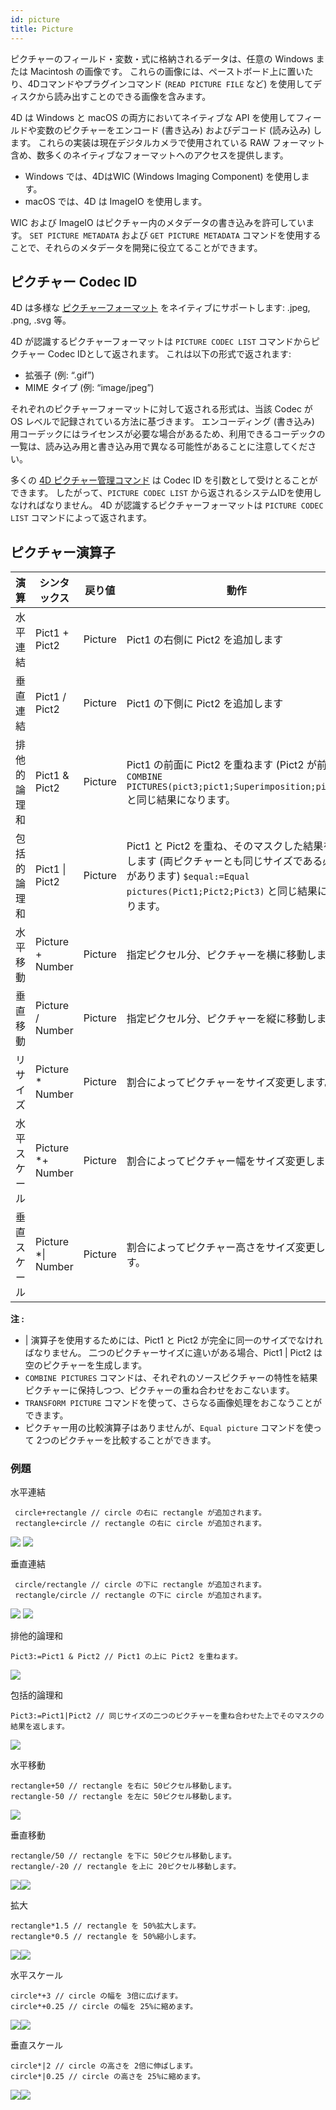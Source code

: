 ```yaml
---
id: picture
title: Picture
---
```


ピクチャーのフィールド・変数・式に格納されるデータは、任意の Windows または Macintosh の画像です。 これらの画像には、ペーストボード上に置いたり、4Dコマンドやプラグインコマンド (`READ PICTURE FILE` など) を使用してディスクから読み出すことのできる画像を含みます。

4D は Windows と macOS の両方においてネイティブな API を使用してフィールドや変数のピクチャーをエンコード (書き込み) およびデコード (読み込み) します。 これらの実装は現在デジタルカメラで使用されている RAW フォーマット含め、数多くのネイティブなフォーマットへのアクセスを提供します。

- Windows では、4DはWIC (Windows Imaging Component) を使用します。
- macOS では、4D は ImageIO を使用します。

WIC および ImageIO はピクチャー内のメタデータの書き込みを許可しています。 `SET PICTURE METADATA` および `GET PICTURE METADATA` コマンドを使用することで、それらのメタデータを開発に役立てることができます。

## ピクチャー Codec ID

4D は多様な [ピクチャーフォーマット](FormEditor/pictures.md#native-formats-supported) をネイティブにサポートします: .jpeg, .png, .svg 等。

4D が認識するピクチャーフォーマットは `PICTURE CODEC LIST` コマンドからピクチャー Codec IDとして返されます。  これは以下の形式で返されます:

- 拡張子 (例: “.gif”)
- MIME タイプ (例: “image/jpeg”)

それぞれのピクチャーフォーマットに対して返される形式は、当該 Codec が OS レベルで記録されている方法に基づきます。 エンコーディング (書き込み) 用コーデックにはライセンスが必要な場合があるため、利用できるコーデックの一覧は、読み込み用と書き込み用で異なる可能性があることに注意してください。

多くの [4D ピクチャー管理コマンド](https://doc.4d.com/4Dv18/4D/18/Pictures.201-4504337.ja.html) は Codec ID を引数として受けとることができます。 したがって、`PICTURE CODEC LIST` から返されるシステムIDを使用しなければなりません。
4D が認識するピクチャーフォーマットは `PICTURE CODEC LIST` コマンドによって返されます。

## ピクチャー演算子

| 演算     | シンタックス                            | 戻り値     | 動作                                                                                                                                    |
| ------ | --------------------------------- | ------- | ------------------------------------------------------------------------------------------------------------------------------------- |
| 水平連結   | Pict1 + Pict2                     | Picture | Pict1 の右側に Pict2 を追加します                                                                                                               |
| 垂直連結   | Pict1 / Pict2                     | Picture | Pict1 の下側に Pict2 を追加します                                                                                                               |
| 排他的論理和 | Pict1 & Pict2 | Picture | Pict1 の前面に Pict2 を重ねます (Pict2 が前面) `COMBINE PICTURES(pict3;pict1;Superimposition;pict2)` と同じ結果になります。               |
| 包括的論理和 | Pict1 \| Pict2                    | Picture | Pict1 と Pict2 を重ね、そのマスクした結果を返します (両ピクチャーとも同じサイズである必要があります) `$equal:=Equal pictures(Pict1;Pict2;Pict3)` と同じ結果になります。 |
| 水平移動   | Picture + Number                  | Picture | 指定ピクセル分、ピクチャーを横に移動します。                                                                                                                |
| 垂直移動   | Picture / Number                  | Picture | 指定ピクセル分、ピクチャーを縦に移動します。                                                                                                                |
| リサイズ   | Picture \* Number                 | Picture | 割合によってピクチャーをサイズ変更します。                                                                                                                 |
| 水平スケール | Picture \*+ Number                | Picture | 割合によってピクチャー幅をサイズ変更します。                                                                                                                |
| 垂直スケール | Picture \*\| Number               | Picture | 割合によってピクチャー高さをサイズ変更します。                                                                                                               |

**注 :**

- \| 演算子を使用するためには、Pict1 と Pict2 が完全に同一のサイズでなければなりません。 二つのピクチャーサイズに違いがある場合、Pict1 | Pict2 は空のピクチャーを生成します。
- `COMBINE PICTURES` コマンドは、それぞれのソースピクチャーの特性を結果ピクチャーに保持しつつ、ピクチャーの重ね合わせをおこないます。
- `TRANSFORM PICTURE` コマンドを使って、さらなる画像処理をおこなうことができます。
- ピクチャー用の比較演算子はありませんが、`Equal picture` コマンドを使って 2つのピクチャーを比較することができます。

### 例題

水平連結

```4d
 circle+rectangle // circle の右に rectangle が追加されます。
 rectangle+circle // rectangle の右に circle が追加されます。
```

![](../assets/en/Concepts/concatHor.en.png)
![](../assets/en/Concepts/concatHor2.en.png)

垂直連結

```4d
 circle/rectangle // circle の下に rectangle が追加されます。
 rectangle/circle // rectangle の下に circle が追加されます。
```

![](../assets/en/Concepts/concatVer.en.png)
![](../assets/en/Concepts/concatVer2.en.png)

排他的論理和

```4d
Pict3:=Pict1 & Pict2 // Pict1 の上に Pict2 を重ねます。
```

![](../assets/en/Concepts/superimpoExc.fr.png)

包括的論理和

```4d
Pict3:=Pict1|Pict2 // 同じサイズの二つのピクチャーを重ね合わせた上でそのマスクの結果を返します。
```

![](../assets/en/Concepts/superimpoInc.fr.png)

水平移動

```4d
rectangle+50 // rectangle を右に 50ピクセル移動します。
rectangle-50 // rectangle を左に 50ピクセル移動します。
```

![](../assets/en/Concepts/hormove.en.png)

垂直移動

```4d
rectangle/50 // rectangle を下に 50ピクセル移動します。
rectangle/-20 // rectangle を上に 20ピクセル移動します。
```

![](../assets/en/Concepts/vertmove.en.png)![](../assets/en/Concepts/vertmove2.en.png)

拡大

```4d
rectangle*1.5 // rectangle を 50%拡大します。
rectangle*0.5 // rectangle を 50%縮小します。
```

![](../assets/en/Concepts/resize.en.png)![](../assets/en/Concepts/resisze2.en.png)

水平スケール

```4d
circle*+3 // circle の幅を 3倍に広げます。
circle*+0.25 // circle の幅を 25%に縮めます。
```

![](../assets/en/Concepts/Horscaling.en.png)![](../assets/en/Concepts/Horscaling2.en.png)

垂直スケール

```4d
circle*|2 // circle の高さを 2倍に伸ばします。
circle*|0.25 // circle の高さを 25%に縮めます。
```

![](../assets/en/Concepts/vertscaling.en.png)![](../assets/en/Concepts/veticalscaling2.en.png)
